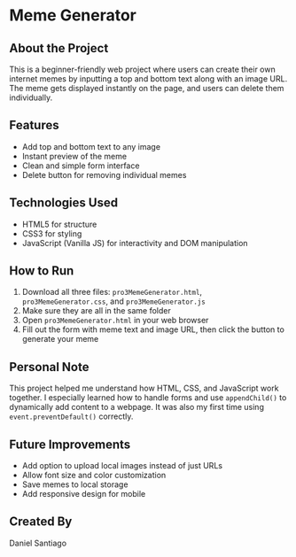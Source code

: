 # Meme Generator

## About the Project
This is a beginner-friendly web project where users can create their own internet memes by inputting a top and bottom text along with an image URL. The meme gets displayed instantly on the page, and users can delete them individually.

## Features
- Add top and bottom text to any image
- Instant preview of the meme
- Clean and simple form interface
- Delete button for removing individual memes

## Technologies Used
- HTML5 for structure
- CSS3 for styling
- JavaScript (Vanilla JS) for interactivity and DOM manipulation

## How to Run
1. Download all three files: `pro3MemeGenerator.html`, `pro3MemeGenerator.css`, and `pro3MemeGenerator.js`
2. Make sure they are all in the same folder
3. Open `pro3MemeGenerator.html` in your web browser
4. Fill out the form with meme text and image URL, then click the button to generate your meme

## Personal Note
This project helped me understand how HTML, CSS, and JavaScript work together. I especially learned how to handle forms and use `appendChild()` to dynamically add content to a webpage. It was also my first time using `event.preventDefault()` correctly.

## Future Improvements
- Add option to upload local images instead of just URLs
- Allow font size and color customization
- Save memes to local storage
- Add responsive design for mobile

## Created By
Daniel Santiago
